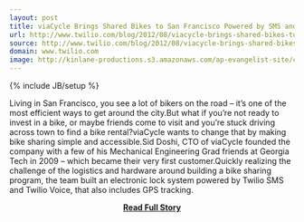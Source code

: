 ```yaml
---
layout: post
title: viaCycle Brings Shared Bikes to San Francisco Powered by SMS and Voice
url: http://www.twilio.com/blog/2012/08/viacycle-brings-shared-bikes-to-san-francisco-powered-by-sms-and-voice.html
source: http://www.twilio.com/blog/2012/08/viacycle-brings-shared-bikes-to-san-francisco-powered-by-sms-and-voice.html
domain: www.twilio.com
image: http://kinlane-productions.s3.amazonaws.com/ap-evangelist-site/curated/screenshots/9352_api500_com.png
---
```

{% include JB/setup %}<p>Living in San Francisco, you see a lot of bikers on the road – it’s one of the most efficient ways to get around the city.But what if you’re not ready to invest in a bike, or maybe friends come to visit and you’re stuck driving across town to find a bike rental?viaCycle wants to change that by making bike sharing simple and accessible.Sid Doshi, CTO of viaCycle founded the company with a few of his Mechanical Engineering Grad friends at Georgia Tech in 2009 – which became their very first customer.Quickly realizing the challenge of the logistics and hardware around building a bike sharing program, the team built an electronic lock system powered by Twilio SMS and Twilio Voice, that also includes GPS tracking.</p>
<center><p><a href="http://www.twilio.com/blog/2012/08/viacycle-brings-shared-bikes-to-san-francisco-powered-by-sms-and-voice.html" style='padding:25px; font-sze:18px; font-weight: bold;'>Read Full Story</a></p></center>
